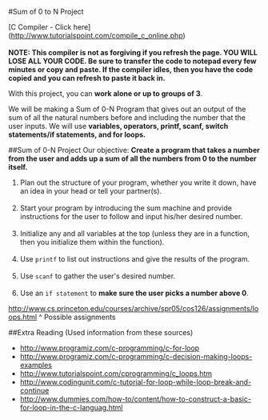 #Sum of 0 to N Project

[C Compiler - Click here] (http://www.tutorialspoint.com/compile_c_online.php)<br><br>
__NOTE: This compiler is not as forgiving if you refresh the page. YOU WILL LOSE ALL YOUR CODE. Be sure to transfer the code to notepad every few minutes or copy and paste. If the compiler idles, then you have the code copied and you can refresh to paste it back in.__

With this project, you can __work alone or up to groups of 3__.

We will be making a Sum of 0-N Program that gives out an output of the sum of all the natural numbers before and including the number that the user inputs. We will use __variables, operators, printf, scanf, switch statements/if statements, and for loops.__

##Sum of 0-N Project
Our objective: __Create a program that takes a number from the user and adds up a sum of all the numbers from 0 to the number itself.__

1. Plan out the structure of your program, whether you write it down, have an idea in your head or tell your partner(s). <br><br>
2. Start your program by introducing the sum machine and provide instructions for the user to follow and input his/her desired number.<br><br>
3. Initialize any and all variables at the top (unless they are in a function, then you initialize them within the function).<br><br>
4. Use ```printf``` to list out instructions and give the results of the program.<br><br>
5. Use ```scanf``` to gather the user's desired number.<br><br>
6. Use an ```if statement``` to __make sure the user picks a number above 0__. 




http://www.cs.princeton.edu/courses/archive/spr05/cos126/assignments/loops.html
^ Possible assignments

##Extra Reading (Used information from these sources)
* http://www.programiz.com/c-programming/c-for-loop
* http://www.programiz.com/c-programming/c-decision-making-loops-examples
* http://www.tutorialspoint.com/cprogramming/c_loops.htm
* http://www.codingunit.com/c-tutorial-for-loop-while-loop-break-and-continue
* http://www.dummies.com/how-to/content/how-to-construct-a-basic-for-loop-in-the-c-languag.html
